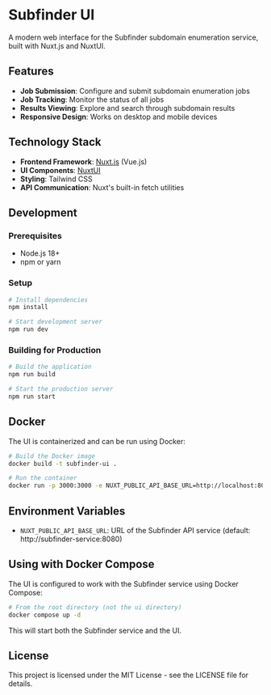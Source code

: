 # Subfinder UI

A modern web interface for the Subfinder subdomain enumeration service, built with Nuxt.js and NuxtUI.

## Features

- **Job Submission**: Configure and submit subdomain enumeration jobs
- **Job Tracking**: Monitor the status of all jobs
- **Results Viewing**: Explore and search through subdomain results
- **Responsive Design**: Works on desktop and mobile devices

## Technology Stack

- **Frontend Framework**: [Nuxt.js](https://nuxt.com/) (Vue.js)
- **UI Components**: [NuxtUI](https://ui.nuxt.com/)
- **Styling**: Tailwind CSS
- **API Communication**: Nuxt's built-in fetch utilities

## Development

### Prerequisites

- Node.js 18+
- npm or yarn

### Setup

```bash
# Install dependencies
npm install

# Start development server
npm run dev
```

### Building for Production

```bash
# Build the application
npm run build

# Start the production server
npm run start
```

## Docker

The UI is containerized and can be run using Docker:

```bash
# Build the Docker image
docker build -t subfinder-ui .

# Run the container
docker run -p 3000:3000 -e NUXT_PUBLIC_API_BASE_URL=http://localhost:8080 subfinder-ui
```

## Environment Variables

- `NUXT_PUBLIC_API_BASE_URL`: URL of the Subfinder API service (default: http://subfinder-service:8080)

## Using with Docker Compose

The UI is configured to work with the Subfinder service using Docker Compose:

```bash
# From the root directory (not the ui directory)
docker compose up -d
```

This will start both the Subfinder service and the UI.

## License

This project is licensed under the MIT License - see the LICENSE file for details.
